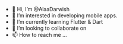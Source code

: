 - 👋 Hi, I’m @AlaaDarwish
- 👀 I’m interested in developing mobile apps.
- 🌱 I’m currently learning Flutter & Dart
- 💞️ I’m looking to collaborate on 
- 📫 How to reach me ...

<!---
AlaaEnas/AlaaEnas is a ✨ special ✨ repository because its `README.md` (this file) appears on your GitHub profile.
You can click the Preview link to take a look at your changes.
--->

